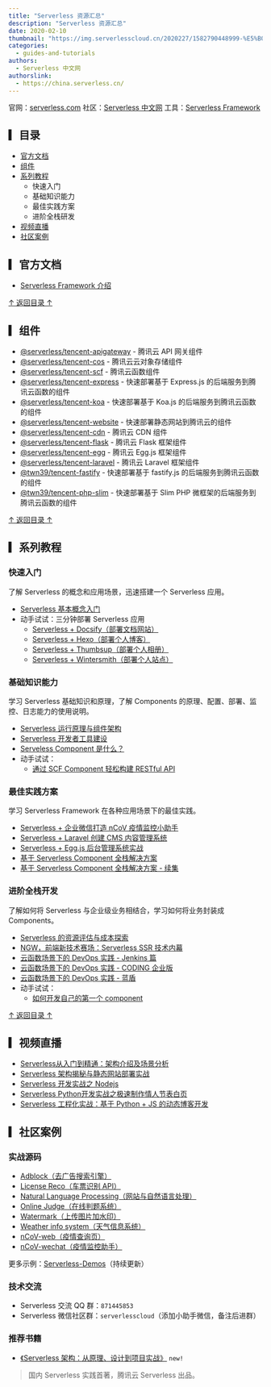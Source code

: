 ```yaml
---
title: "Serverless 资源汇总"
description: "Serverless 资源汇总"
date: 2020-02-10
thumbnail: "https://img.serverlesscloud.cn/2020227/1582790448999-%E5%B0%81%E9%9D%A2%E5%9B%BE.jpg"
categories:
  - guides-and-tutorials
authors:
  - Serverless 中文网
authorslink:
  - https://china.serverless.cn/
---
```


官网：[serverless.com](https://serverless.com/)
社区：[Serverless 中文网](https://china.serverless.cn/)
工具：[Serverless Framework](https://cloud.tencent.com/product/sf) 

## ▎目录

- [官方文档](#官方文档)
- [组件](#组件)
- [系列教程](#系列教程)
    - 快速入门
    - 基础知识能力
    - 最佳实践方案
    - 进阶全栈研发
- [视频直播](#视频直播)
- [社区案例](#社区案例)

## ▎官方文档

- [Serverless Framework 介绍](https://serverless.com/framework/docs/)

[↑ 返回目录 ↑](#目录)

## ▎组件

- [@serverless/tencent-apigateway](https://github.com/serverless-components/tencent-apigateway) - 腾讯云 API 网关组件
- [@serverless/tencent-cos](https://github.com/serverless-components/tencent-cos) - 腾讯云云对象存储组件
- [@serverless/tencent-scf](https://github.com/serverless-components/tencent-scf) - 腾讯云函数组件
- [@serverless/tencent-express](https://github.com/serverless-components/tencent-express) - 快速部署基于 Express.js 的后端服务到腾讯云函数的组件
- [@serverless/tencent-koa](https://github.com/serverless-components/tencent-koa) - 快速部署基于 Koa.js 的后端服务到腾讯云函数的组件
- [@serverless/tencent-website](https://github.com/serverless-components/tencent-website) - 快速部署静态网站到腾讯云的组件
- [@serverless/tencent-cdn](https://github.com/serverless-components/tencent-cdn) - 腾讯云 CDN 组件
- [@serverless/tencent-flask](https://github.com/serverless-components/tencent-flask) - 腾讯云 Flask 框架组件
- [@serverless/tencent-egg](https://github.com/serverless-components/tencent-egg) - 腾讯云 Egg.js 框架组件
- [@serverless/tencent-laravel](https://github.com/serverless-components/tencent-laravel) - 腾讯云 Laravel 框架组件
- [@twn39/tencent-fastify](https://github.com/twn39/tencent-fastify) - 快速部署基于 fastify.js 的后端服务到腾讯云函数的组件
- [@twn39/tencent-php-slim](https://github.com/twn39/tencent-php-slim) - 快速部署基于 Slim PHP 微框架的后端服务到腾讯云函数的组件

[↑ 返回目录 ↑](#目录)

## ▎系列教程

### 快速入门

了解 Serverless 的概念和应用场景，迅速搭建一个 Serverless 应用。

- [Serverless 基本概念入门](https://serverlesscloud.cn/blog/2019-08-01-serverless-basic-concept/)
- 动手试试：三分钟部署 Serverless 应用
    - [Serverless + Docsify（部署文档网站）](https://serverlesscloud.cn/best-practice/2019-12-14-docsify-with-serverless/)
    - [Serverless + Hexo（部署个人博客）](https://serverlesscloud.cn/best-practice/2019-12-4-Quickly-build-personal-blog/)
    - [Serverless + Thumbsup（部署个人相册）](https://serverlesscloud.cn/best-practice/2019-12-13-Build-personal-album-website-with-serverless/)
    - [Serverless + Wintersmith（部署个人站点）](https://serverlesscloud.cn/best-practice/2020-01-13-Wintersmith-with-serverless/) 

### 基础知识能力

学习 Serverless 基础知识和原理，了解 Components 的原理、配置、部署、监控、日志能力的使用说明。

- [Serverless 运行原理与组件架构](https://serverlesscloud.cn/blog/2019-08-21-serverless-operation-architecture/)
- [Serverless 开发者工具建设](https://serverlesscloud.cn/blog/2019-08-25-serverless-developer-tools/)
- [Serveless Component 是什么？](https://serverlesscloud.cn/blog/2018-04-25-what-are-serverless-components-how-use/)
- 动手试试：
    - [通过 SCF Component 轻松构建 RESTful API](https://serverlesscloud.cn/best-practice/2019-12-3-Easy-to-build-REST-API/)

### 最佳实践方案

学习 Serverless Framework 在各种应用场景下的最佳实践。

- [Serverless + 企业微信打造 nCoV 疫情监控小助手](https://serverlesscloud.cn/best-practice/2020-02-06-serverless-work-weixin/)
- [Serverless + Laravel 创建 CMS 内容管理系统](https://serverlesscloud.cn/best-practice/2020-01-13-LARAVEL-with-serverless/)
- [Serverless + Egg.js 后台管理系统实战](https://serverlesscloud.cn/best-practice/2020-02-07-serverless-admin-system/)
- [基于 Serverless Component 全栈解决方案](https://serverlesscloud.cn/best-practice/2019-12-5-Full-stack-solution-based-on-serverless-component/)
- [基于 Serverless Component 全栈解决方案 - 续集](https://serverlesscloud.cn/best-practice/2019-12-11-serverless-fullstack-vue-practice-pro/)

### 进阶全栈开发

了解如何将 Serverless 与企业级业务相结合，学习如何将业务封装成 Components。

- [Serverless 的资源评估与成本探索](https://serverlesscloud.cn/blog/2019-12-10-resource-cost)
- [NGW，前端新技术赛场：Serverless SSR 技术内幕](https://serverlesscloud.cn/blog/2019-11-15-serverless-ssr)
- [云函数场景下的 DevOps 实践 - Jenkins 篇](https://cloud.tencent.com/developer/article/1461708)
- [云函数场景下的 DevOps 实践 - CODING 企业版](https://cloud.tencent.com/developer/article/1467480)
- [云函数场景下的 DevOps 实践 - 蓝盾](https://cloud.tencent.com/developer/article/1479998)
- 动手试试：
    - [如何开发自己的第一个 component](https://serverlesscloud.cn/best-practice/2019-12-12-how-write-first-serverless-component/)

[↑ 返回目录 ↑](#目录)

## ▎视频直播

- [Serverless从入门到精通：架构介绍及场景分析](https://cloud.tencent.com/edu/learning/live-1440)
- [Serverless 架构揭秘与静态网站部署实战](https://cloud.tencent.com/edu/learning/live-1879)
- [Serverless 开发实战之 Nodejs](https://cloud.tencent.com/edu/learning/live-1888)
- [Serverless Python开发实战之极速制作情人节表白页](https://cloud.tencent.com/edu/learning/live-1910)
- [Serverless 工程化实战：基于 Python + JS 的动态博客开发](https://cloud.tencent.com/edu/learning/live-1926)

## ▎社区案例

### 实战源码

- [Adblock（去广告搜索引擎）](https://github.com/TencentCloud/Serverless-demos/tree/master/Adblock（去广告搜索引擎）)
- [License Reco（车票识别 API）](https://github.com/TencentCloud/Serverless-demos/tree/master/License%20Reco%EF%BC%88%E8%BD%A6%E7%A5%A8%E8%AF%86%E5%88%AB%20API%EF%BC%89)
- [Natural Language Processing（网站与自然语言处理）](https://github.com/TencentCloud/Serverless-demos/tree/master/Natural%20Language%20Processing%EF%BC%88%E7%BD%91%E7%AB%99%E4%B8%8E%E8%87%AA%E7%84%B6%E8%AF%AD%E8%A8%80%E5%A4%84%E7%90%86%EF%BC%89)
- [Online Judge（在线判题系统）](https://github.com/TencentCloud/Serverless-demos/tree/master/Online%20Judge%EF%BC%88%E5%9C%A8%E7%BA%BF%E5%88%A4%E9%A2%98%E7%B3%BB%E7%BB%9F%EF%BC%89)
- [Watermark（上传图片加水印）](https://github.com/TencentCloud/Serverless-demos/tree/master/Watermark（上传图片加水印）)
- [Weather info system（天气信息系统）](https://github.com/TencentCloud/Serverless-demos/tree/master/Weather%20info%20system%EF%BC%88%E5%A4%A9%E6%B0%94%E4%BF%A1%E6%81%AF%E7%B3%BB%E7%BB%9F%EF%BC%89)
- [nCoV-web（疫情查询页）](https://github.com/TencentCloud/Serverless-demos/tree/master/nCoV-web（疫情查询页）)
- [nCoV-wechat（疫情监控助手）](https://github.com/TencentCloud/Serverless-demos/tree/master/nCoV-wechat（疫情监控助手）)

更多示例：[Serverless-Demos](https://github.com/TencentCloud/Serverless-demos)（持续更新）

### 技术交流

- Serverless 交流 QQ 群：`871445853`
- Serverless 微信社区群：`serverlesscloud`（添加小助手微信，备注后进群）

### 推荐书籍

- [《Serverless 架构：从原理、设计到项目实战》](https://item.jd.com/12592747.html) ```new!```
> 国内 Serverless 实践首著，腾讯云 Serverless 出品。


